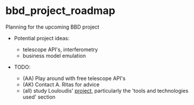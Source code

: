 # bbd_project_roadmap
Planning for the upcoming BBD  project

- Potential project ideas:
  - telescope API's,  interferometry
  - business model emulation
 
- TODO:
  - (AA) Play around with free telescope API's
  - (AK) Contact A. Ritas for advice
  - (all) study Louloudis' [project](https://github.com/user-al-kol),
    particularly the 'tools and technologies used' section
